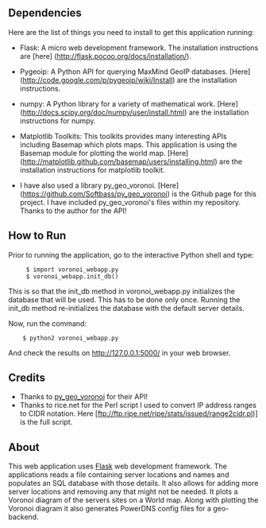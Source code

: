 ## Dependencies
Here are the list of things you need to install to get this application running:

* Flask: A micro web development framework. The installation instructions are [here] (http://flask.pocoo.org/docs/installation/).

* Pygeoip: A Python API for querying MaxMind GeoIP databases. [Here] (http://code.google.com/p/pygeoip/wiki/Install) are the installation instructions.
* numpy: A Python library for a variety of mathematical work. [Here] (http://docs.scipy.org/doc/numpy/user/install.html) are the installation instructions for numpy.
* Matplotlib Toolkits: This toolkits provides many interesting APIs including Basemap which plots maps. This application is using the Basemap module for plotting the world map. [Here] (http://matplotlib.github.com/basemap/users/installing.html) are the installation instructions for matplotlib toolkit.
* I have also used a library py_geo_voronoi. [Here] (https://github.com/Softbass/py_geo_voronoi) is the Github page for this project. I have included py_geo_voronoi's files within my repository. Thanks to the author for the API!

## How to Run
Prior to running the application, go to the interactive Python shell and type:
      	 
      	 $ import voronoi_webapp.py
      	 $ voronoi_webapp.init_db()

This is so that the init_db method in voronoi_webapp.py initializes the database that will be used. This has to be done only once. Running the init_db method re-initializes the database with the default server details. 

Now, run the command:

        $ python2 voronoi_webapp.py

And check the results on http://127.0.0.1:5000/ in your web browser.

## Credits
* Thanks to [py_geo_voronoi](https://github.com/Softbass/py_geo_voronoi) for their API!
* Thanks to rice.net for the Perl script I used to convert IP address ranges to CIDR notation. Here [ftp://ftp.ripe.net/ripe/stats/issued/range2cidr.pl)] is the full script.

## About
This web application uses [Flask](http://flask.pocoo.org/) web development framework. The applications reads a file containing server locations and names and populates an SQL database with those details. It also allows for adding more server locations and removing any that might not be needed. It plots a Voronoi diagram of the servers sites on a World map. Along with plotting the Voronoi diagram it also generates PowerDNS config files for a geo-backend.